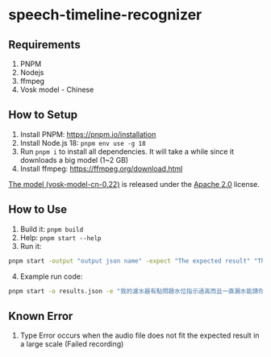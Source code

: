 # speech-timeline-recognizer
## Requirements
1. PNPM
2. Nodejs
3. ffmpeg
4. Vosk model - Chinese
## How to Setup

1. Install PNPM: <https://pnpm.io/installation>
2. Install Node.js 18: `pnpm env use -g 18`
3. Run `pnpm i` to install all dependencies. It will take a while since it downloads a big model (1~2 GB)
4. Install ffmpeg: <https://ffmpeg.org/download.html>

[The model (vosk-model-cn-0.22)](https://alphacephei.com/vosk/models) is released under the [Apache 2.0](https://www.apache.org/licenses/LICENSE-2.0) license.

## How to Use

1. Build it: `pnpm build`
2. Help: `pnpm start --help`
3. Run it:

```sh
pnpm start -output "output json name" -expect "The expected result" "The path to the wav file"
```
4. Example run code:
```sh
pnpm start -o results.json -e "我的濾水器有點問題水位指示過高而且一直漏水能請你禮拜二上午派工程師來看看嗎這個禮拜我只有那天有空請記得跟我確認時間非常感謝" data/sub-*/*_text-*.wav
```
## Known Error
1. Type Error occurs when the audio file does not fit the expected result in a large scale (Failed recording)